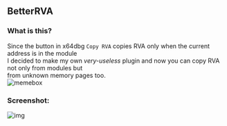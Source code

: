 ## BetterRVA

### What is this?
Since the button in x64dbg `Copy RVA` copies RVA only when the current address is in the module \
I decided to make my own _very-useless_ plugin and now you can copy RVA not only from modules but \
from unknown memory pages too. \
![memebox](https://i.imgur.com/Bbms4HT.png)

### Screenshot:
![img](https://i.imgur.com/VLRbB1A.png)
